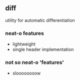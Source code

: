 ## diff
utility for automatic differentiation

### neat-o features
* lightweight
* single header implementation

### not so neat-o 'features'
* sloooooooow
